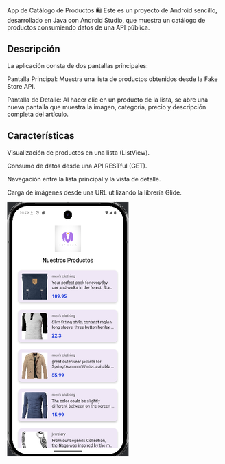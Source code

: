 

App de Catálogo de Productos 🛍️
Este es un proyecto de Android sencillo, desarrollado en Java con Android Studio, que muestra un catálogo de productos consumiendo datos de una API pública.

## Descripción
La aplicación consta de dos pantallas principales:

Pantalla Principal: Muestra una lista de productos obtenidos desde la Fake Store API.

Pantalla de Detalle: Al hacer clic en un producto de la lista, se abre una nueva pantalla que muestra la imagen, categoría, precio y descripción completa del artículo.

## Características
Visualización de productos en una lista (ListView).

Consumo de datos desde una API RESTful (GET).

Navegación entre la lista principal y la vista de detalle.

Carga de imágenes desde una URL utilizando la librería Glide.

![Texto alternativo para la imagen](imag.png)
